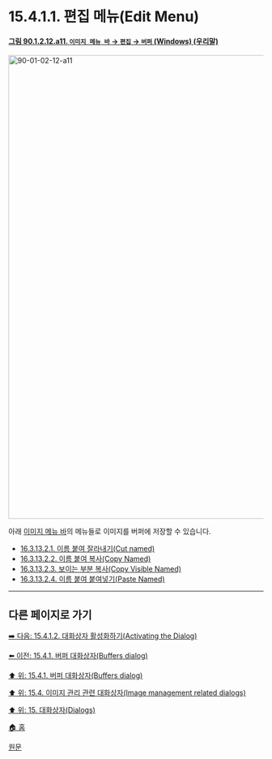 # 15.4.1.1. 편집 메뉴(Edit Menu)
<a id="90-01-02-12-a11"></a>

#### [그림 90.1.2.12.a11. `이미지 메뉴 바` → `편집` → `버퍼` (Windows) (우리말)](./90-01-02-12-buffer.md#90-01-02-12-a11)
<img width="678" height="914" alt="90-01-02-12-a11" src="https://github.com/user-attachments/assets/ecb5d5be-1694-4625-9f7b-542473696c9b" />

아래 [이미지 메뉴 바](./19-glossaryx-image_menu_bar.md)의 메뉴들로 이미지를 버퍼에 저장할 수 있습니다.

- [16.3.13.2.1. 이름 붙여 잘라내기(Cut named)](./16-03-13-02-01-cut_named.md)
- [16.3.13.2.2. 이름 붙여 복사(Copy Named)](./16-03-13-02-02-copy_named.md)
- [16.3.13.2.3. 보이는 부분 복사(Copy Visible Named)](./16-03-13-02-03-copy_visible_named.md)
- [16.3.13.2.4. 이름 붙여 붙여넣기(Paste Named)](./16-03-13-02-04-paste_named.md)

***

## 다른 페이지로 가기

[➡️ 다음: 15.4.1.2. 대화상자 활성화하기(Activating the Dialog)](./15-04-01-02-activating_the_dialog.md)

[⬅️ 이전: 15.4.1. 버퍼 대화상자(Buffers dialog)](./15-04-01-00-buffers-dialog.md)

[⬆️ 위: 15.4.1. 버퍼 대화상자(Buffers dialog)](./15-04-01-00-buffers-dialog.md)

[⬆️ 위: 15.4. 이미지 관리 관련 대화상자(Image management related dialogs)](./15-04-00-image-management-related-dialogs.md)

[⬆️ 위: 15. 대화상자(Dialogs)](./15-00-dialogs.md)

[🏠 홈](./00-home.md)

[원문](https://docs.gimp.org/2.10/ko/gimp-dialogs-management.html#gimp-buffer-dialog)